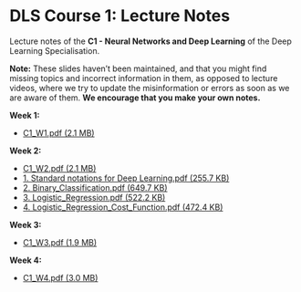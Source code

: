 # DLS Course 1: Lecture Notes

Lecture notes of the **C1 - Neural Networks and Deep Learning** of the Deep Learning Specialisation.

**Note:** These slides haven’t been maintained, and that you might find missing topics and incorrect information in them, as opposed to lecture videos, where we try to update the misinformation or errors as soon as we are aware of them. **We encourage that you make your own notes.**

**Week 1:**

- [C1_W1.pdf (2.1 MB)](./C1_W1.pdf)

**Week 2:**

- [C1_W2.pdf (2.1 MB)](./C1_W2.pdf)
- [1. Standard notations for Deep Learning.pdf (255.7 KB)](./1.%20Standard%20notations%20for%20Deep%20Learning.pdf)
- [2. Binary_Classification.pdf (649.7 KB)](./2.%20Binary_Classification.pdf)
- [3. Logistic_Regression.pdf (522.2 KB)](./3.%20Logistic_Regression.pdf)
- [4. Logistic_Regression_Cost_Function.pdf (472.4 KB)](./4.%20Logistic_Regression_Cost_Function.pdf)

**Week 3:**

- [C1_W3.pdf (1.9 MB)](./C1_W3.pdf)

**Week 4:**

- [C1_W4.pdf (3.0 MB)](./C1_W4.pdf)